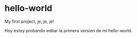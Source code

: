 # hello-world
My first project, je, je, je!

Hoy estoy probando editar la primera version de mi hello-world.
